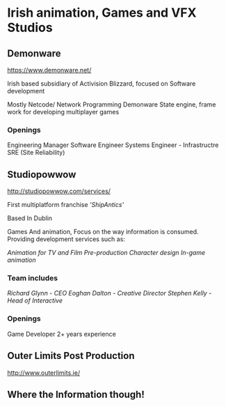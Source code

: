 # Irish animation, Games and VFX Studios

## Demonware

https://www.demonware.net/

Irish based subsidiary of Activision Blizzard, focused on Software development 

Mostly Netcode/ Network Programming Demonware State engine, frame work for developing multiplayer games

### Openings

Engineering Manager
Software Engineer
Systems Engineer - Infrastructre
SRE (Site Reliability)

## Studiopowwow

http://studiopowwow.com/services/

First multiplatform franchise *'ShipAntics'*

Based In Dublin

Games And animation, Focus on the way information is consumed.
Providing development services such as:

*Animation for TV and Film*
*Pre-production*
*Character design*
*In-game animation*

### Team includes

*Richard Glynn - CEO*
*Eoghan Dalton - Creative Director*
*Stephen Kelly - Head of Interactive*

### Openings

Game Developer
2+ years experience

## Outer Limits Post Production

http://www.outerlimits.ie/

## Where the Information though!





